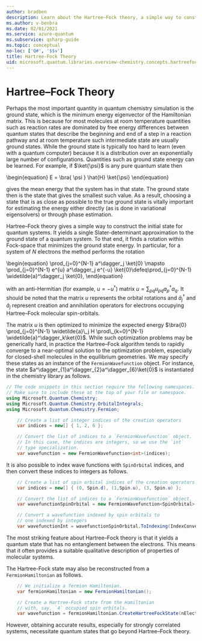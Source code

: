```yaml
---
author: bradben
description: Learn about the Hartree–Fock theory, a simple way to construct the initial state for quantum systems.
ms.author: v-benbra
ms.date: 02/01/2021
ms.service: azure-quantum
ms.subservice: qsharp-guide
ms.topic: conceptual
no-loc: ['Q#', '$$v']
title: Hartree-Fock Theory
uid: microsoft.quantum.libraries.overview-chemistry.concepts.hartreefock
---
```


# Hartree–Fock Theory

Perhaps the most important quantity in quantum chemistry simulation is the ground state, which is the minimum energy eigenvector of the Hamiltonian matrix.
This is because for most molecules at room temperature quantities such as reaction rates are dominated by free energy differences between quantum states that describe the beginning and end of a step in a reaction pathway and at room temperature such intermediate state are usually ground states.
While the ground state is typically too hard to learn (even with a quantum computer) because it is a distribution over an exponentially large number of configurations.
Quantities such as ground state energy can be learned.
For example, if $\ket{\psi}$ is any pure quantum state then

\begin{equation}
E = \bra{ \psi } \hat{H} \ket{\psi}
\end{equation}

gives the mean energy that the system has in that state.
The ground state then is the state that gives the smallest such value. As a result, choosing a state that is as close as possible to the true ground state is vitally important for estimating the energy either directly (as is done in variational eigensolvers) or through phase estimation.

Hartree–Fock theory gives a simple way to construct the initial state for quantum systems. It yields a single Slater-determinant approximation to the ground state of a quantum system. To that end, it finds a rotation within Fock-space that minimizes the ground state energy. In particular, for a system of $N$ electrons the method performs the rotation

\begin{equation}
\prod_{j=0}^{N-1} a^\dagger_j \ket{0} \mapsto \prod_{j=0}^{N-1} e^{u} a^\dagger_j e^{-u} \ket{0}\defeq\prod_{j=0}^{N-1}  \widetilde{a}^\dagger_j  \ket{0},
\end{equation}

with an anti-Hermitian (for example, $u= -u^\dagger$) matrix $u = \sum_{pq} u_{pq} a^\dagger_p a_q$. It should be noted that the matrix $u$ represents the orbital rotations and $\widetilde{a}^\dagger_j$ and $\widetilde{a}_j$ represent creation and annihilation operators for electrons occupying Hartree–Fock molecular spin-orbitals.

The matrix $u$ is then optimized to minimize the expected energy $\bra{0} \prod_{j=0}^{N-1}  \widetilde{a}\_j  H \prod\_{k=0}^{N-1}  \widetilde{a}^\dagger_k\ket{0}$.
While such optimization problems may be generically hard, in practice the Hartree–Fock algorithm tends to rapidly converge to a near-optimal solution to the optimization problem, especially for closed-shell molecules in the equilibrium geometries. We may specify these states as an instance of the `FermionWavefunction` object. For instance, the state $a^\dagger_{1}a^\dagger_{2}a^\dagger_{6}\ket{0}$ is instantiated in the chemistry library as follows.

```csharp
// The code snippets in this section require the following namespaces.
// Make sure to include these at the top of your file or namespace.
using Microsoft.Quantum.Chemistry;
using Microsoft.Quantum.Chemistry.OrbitalIntegrals;
using Microsoft.Quantum.Chemistry.Fermion;
```

```csharp
    // Create a list of integer indices of the creation operators
    var indices = new[] { 1, 2, 6 };

    // Convert the list of indices to a `FermionWavefunction` object.
    // In this case, the indices are integers, so we use the `int`
    // type specialization.
    var wavefunction = new FermionWavefunction<int>(indices);
```

It is also possible to index wave functions with `SpinOrbital` indices, and then convert these indices to integers as follows.

```csharp
    // Create a list of spin orbital indices of the creation operators
    var indices = new[] { (0, Spin.d), (1,Spin.u), (3, Spin.u) };

    // Convert the list of indices to a `FermionWavefunction` object.
    var wavefunctionSpinOrbital = new FermionWavefunction<SpinOrbital>(indices.ToSpinOrbitals());

    // Convert a wavefunction indexed by spin orbitals to
    // one indexed by integers
    var wavefunctionInt = wavefunctionSpinOrbital.ToIndexing(IndexConvention.UpDown);
```

The most striking feature about Hartree–Fock theory is that it yields a quantum state that has no entanglement between the electrons.
This means that it often provides a suitable qualitative description of properties of molecular systems.

The Hartree-Fock state may also be reconstructed from a `FermionHamiltonian`  as follows.

```csharp
    // We initialize a fermion Hamiltonian.
    var fermionHamiltonian = new FermionHamiltonian();

    // Create a Hartree-Fock state from the Hamiltonian 
    // with, say, `4` occupied spin orbitals.
    var wavefunction = fermionHamiltonian.CreateHartreeFockState(nElectrons: 4);
```

However, obtaining accurate results, especially for strongly correlated systems, necessitate quantum states that go beyond Hartree–Fock theory.
